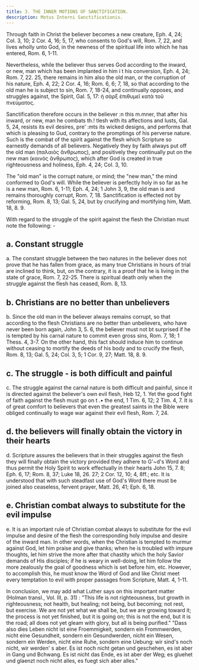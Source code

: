 ```yaml
---
title: 3. THE INNER MOTIONS OF SANCTIFICATION.
description: Motus Interni Sanctificationis.
---
```


Through faith in Christ the believer becomes a new creature, Eph. 4, 24; Col. 3, 10; 2 Cor. 4, 16; 5, 17, who consents to God's will, Rom. 7, 22, and lives wholly unto God, in the newness of the spiritual life into which he has entered, Rom. 6, 1-11.

Nevertheless, while the believer thus serves God according to the inward, or new, man which has been implanted in him i t his conversion, Eph. 4, 24; Rom. 7, 22. 25, there remains in him also the old man, or the corruption of his nature, Eph. 4, 22; 2 Cor. 4, 16; Rom. 6, 6; 7, 18, so that according to the old man he is subject to sin, Rom. 7, 18-24, and continually opposes, and struggles against, the Spirit, Gal. 5, 17: ἡ σὰρξ   ἐπιθυμεῖ κατὰ τοῦ πνεύματος.

Sanctification therefore occurs in the believer :n this m.mner, that after his inward, or new, man he combats th.! tlesh with its affections and lusts, Gal. 5, 24, resists its evil desires, pre' :mts its wicked designs, and performs that which is pleasing to Gud, contrary to the promptings of his perverse nature. Such is the combat of the spirit against the flesh which Scripture so earnestly demands of all believers. Negatively they by faith always put off the old man (παλαιὸς ἄνθρωπος), and positively they continually put on the new man (καινὸς ἄνθρωπος), which after God is created in true righteousness and holiness, Eph. 4, 24; Col. 3, 10.

The "old man" is the corrupt nature, or mind; the "new man," the mind conformed to God's will. While the believer is perfectly holy in so far as he is a new man, Rom. 6, 1-11; Eph. 4, 24; 1 John 3, 9, the old man is and remains thoroughly corrupt, Rom. 7, 18. Sanctification is effected not by reforming, Rom. 8, 13; Gal. 5, 24, but by crucifying and mortifying him, Matt. 18, 8. 9.

With regard to the struggle of the spirit against the flesh the Christian must note the following: -

## a. Constant struggle
a. The constant struggle between the two natures in the believer does not prove that he has fallen from grace, as many true Christians in hours of trial are inclined to think, but, on the contrary, it is a proof that he is living in the state of grace, Rom. 7, 22-25. There is spiritual death only when the struggle against the flesh has ceased, Rom. 8, 13.

## b. Christians are no better than unbelievers
b. Since the old man in the believer always remains corrupt, so that according to the flesh Christians are no better than unbelievers, who have never been born again, John 3, 5. 6, the believer must not bt surprised if he is tempted by his carnal nature to commit even gross sins, Rom. 7, 18; 1 Thess. 4, 3-7. On the other hand, this fact should induce him to continue without ceasing to mortify the deeds of his body and to crucify the flesh, Rom. 8, 13; Gal. 5, 24; Col. 3, 5; 1 Cor. 9, 27; Matt. 18, 8. 9.

## c. The struggle - is both difficult and painful
c. The struggle against the carnal nature is both difficult and painful, since it is directed against the believer's own evil flesh, Heb 12, 1. Yet the good fight of faith against the flesh must go on t .• the end, 1 Tim. 6, 12; 2 Tim. 4, 7. It is of great comfort to believers that even the greatest saints in the Bible were obliged continually to wage war against their evil flesh, Rom. 7, 24.

## d. the believers will finally obtain the victory in their hearts
d. Scripture assures the believers that in their struggles against the flesh they will finally obtain the victory provided they adhere to G'~d's Word and thus permit the Holy Spirit to work effectually in their hearts John 15, 7. 8; Eph. 6, 17; Rom. 8, 37; Luke 18, 26. 27; 2 Cor. 12, 10; 4, 8ff.; etc. It is understood that with such steadfast use of God's Word there must be joined also ceaseless, fervent prayer, Matt. 26, 41; Eph. 6, 18.

## e. Christian combat always to substitute for the evil impulse
e. It is an important rule of Christian combat always to substitute for the evil impulse and desire of the flesh the corresponding holy impulse and desire of the inward man. In other words, when the Christian is tempted to murmur against God, let him praise and give thanks; when he is troubled with impure thoughts, let him strive the more after that chastity which the holy Savior demands of His disciples; if he is weary in well-doing, let him follow the more zealously the goal of goodness which is set before him, etc. However, to accomplish this, he must know the Word of God and like Christ meet every temptation to evil with proper passages from Scripture, Matt. 4, 1-11.

In conclusion, we may add what Luther says on this important matter (Holman transl., Vol. III, p. 31) : "This life is not righteousness, but growth in righteousness; not health, but healing; not being, but becoming; not rest, but exercise. We are not yet what we shall be, but we are growing toward it; the process is not yet finished, but it is going on; this is not the end, but it is the road; all does not yet gleam with glory, but all is being purified." "Dass also dies Leben nicht ist eine Froemmigkeit, sondern ein Frommwerden, nicht eine Gesundheit, sondern ein Gesundwerden, nicht ein Wesen, sondern ein Werden, nicht eine Ruhe, sondern eine Uebung: wir sind's noch nicht, wir werden' s aber. Es ist noch nicht getan und geschehen, es ist aber in Gang und Bchwang. Es ist nicht das Ende, es ist aber der Weg; es gluehet und glaenzt noch nicht alles, es fuegt sich aber alles."